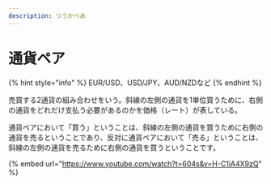 ```yaml
---
description: つうかぺあ
---
```


# 通貨ペア

{% hint style="info" %}
&#x20;EUR/USD、USD/JPY、AUD/NZDなど
{% endhint %}

売買する2通貨の組み合わせをいう。斜線の左側の通貨を1単位買うために、右側の通貨をどれだけ支払う必要があるのかを価格（レート）が表している。

通貨ペアにおいて「買う」ということは、斜線の左側の通貨を買うために右側の通貨を売るということであり、反対に通貨ペアにおいて「売る」ということは、斜線の左側の通貨を売るために右側の通貨を買うということです。



{% embed url="https://www.youtube.com/watch?t=604s&v=H-C1iA4X9zQ" %}
